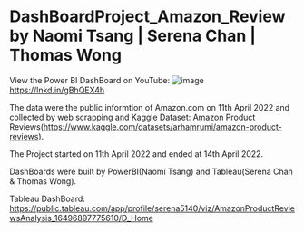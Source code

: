 # DashBoardProject_Amazon_Review by Naomi Tsang | Serena Chan | Thomas Wong

View the Power BI DashBoard on YouTube:
![image](https://user-images.githubusercontent.com/97008731/168755113-510f1cab-a1b9-42fc-8cb1-bd9ac000cf80.png)
https://lnkd.in/gBhQEX4h

The data were the public informtion of Amazon.com on 11th April 2022 and collected by web scrapping and Kaggle Dataset: Amazon Product Reviews(https://www.kaggle.com/datasets/arhamrumi/amazon-product-reviews).

The Project started on 11th April 2022 and ended at 14th April 2022.

DashBoards were built by PowerBI(Naomi Tsang) and Tableau(Serena Chan & Thomas Wong).



Tableau DashBoard:
https://public.tableau.com/app/profile/serena5140/viz/AmazonProductReviewsAnalysis_16496897775610/D_Home
